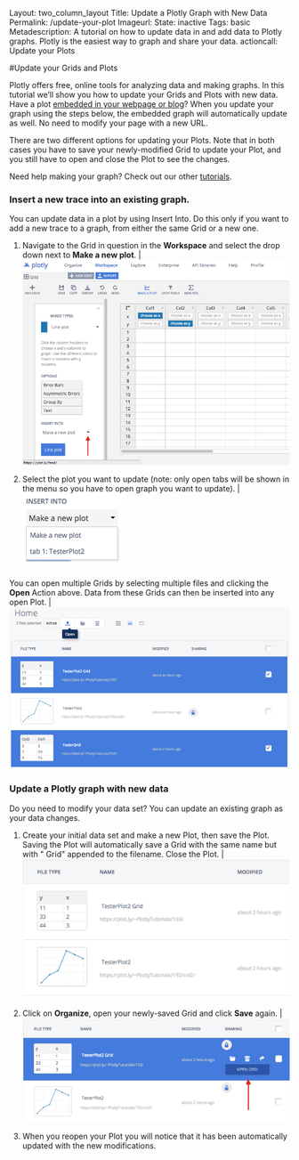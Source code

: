 Layout: two_column_layout
Title: Update a Plotly Graph with New Data
Permalink: /update-your-plot
Imageurl: 
State: inactive
Tags: basic
Metadescription: A tutorial on how to update data in and add data to Plotly graphs. Plotly is the easiest way to graph and share your data. 
actioncall: Update your Plots

#Update your Grids and Plots

Plotly offers free, online tools for analyzing data and making graphs. In this tutorial we’ll show you how to update your Grids and Plots with new data. Have a plot [embedded in your webpage or blog](http://help.plot.ly/embed-graphs-in-websites)? When you update your graph using the steps below, the embedded graph will automatically update as well. No need to modify your page with a new URL.

There are two different options for updating your Plots. Note that in both cases you have to save your newly-modified Grid to update your Plot, and you still have to open and close the Plot to see the changes.

Need help making your graph? Check out our other [tutorials](http://help.plot.ly/tutorials/).

### Insert a new trace into an existing graph.

You can update data in a plot by using Insert Into. Do this only if you want to add a new trace to a graph, from either the same Grid or a new one.

1) Navigate to the Grid in question in the **Workspace** and select the drop down next to **Make a new plot**.  | ![Workspace](/static/images/update-your-plot/workspace.png)

2) Select the plot you want to update (note: only open tabs will be shown in the menu so you have to open graph you want to update).  | ![Insert data into plot](/static/images/update-your-plot/insert-into.png)

You can open multiple Grids by selecting multiple files and clicking the **Open** Action above. Data from these Grids can then be inserted into any open Plot. | ![Open multiple grids](/static/images/update-your-plot/open-multiple-grids.png)

### Update a Plotly graph with new data

Do you need to modify your data set? You can update an existing graph as your data changes. 

1) Create your initial data set and make a new Plot, then save the Plot. Saving the Plot will automatically save a Grid with the same name but with " Grid" appended to the filename. Close the Plot. | ![New grid](/static/images/update-your-plot/new-grid.png)

2) Click on **Organize**, open your newly-saved Grid and click **Save** again. | ![New grid](/static/images/update-your-plot/open-grid.png)

3) When you reopen your Plot you will notice that it has been
automatically updated with the new modifications.
